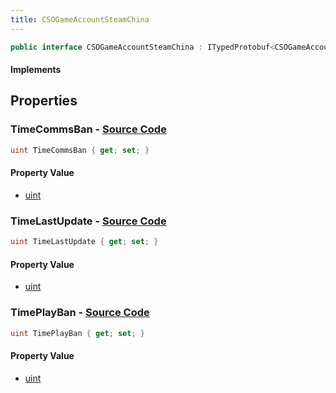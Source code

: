 ```yaml
---
title: CSOGameAccountSteamChina
---
```


```csharp
public interface CSOGameAccountSteamChina : ITypedProtobuf<CSOGameAccountSteamChina>, INativeHandle
```

#### Implements

## Properties

### **TimeCommsBan** - [Source Code](https://github.com/swiftly-solution/swiftlys2/blob/main/managed/src/SwiftlyS2.Generated/Protobufs/Interfaces/CSOGameAccountSteamChina.cs#L16)

```csharp
uint TimeCommsBan { get; set; }
```

#### Property Value

- [uint](https://learn.microsoft.com/dotnet/api/system.uint32)

### **TimeLastUpdate** - [Source Code](https://github.com/swiftly-solution/swiftlys2/blob/main/managed/src/SwiftlyS2.Generated/Protobufs/Interfaces/CSOGameAccountSteamChina.cs#L13)

```csharp
uint TimeLastUpdate { get; set; }
```

#### Property Value

- [uint](https://learn.microsoft.com/dotnet/api/system.uint32)

### **TimePlayBan** - [Source Code](https://github.com/swiftly-solution/swiftlys2/blob/main/managed/src/SwiftlyS2.Generated/Protobufs/Interfaces/CSOGameAccountSteamChina.cs#L19)

```csharp
uint TimePlayBan { get; set; }
```

#### Property Value

- [uint](https://learn.microsoft.com/dotnet/api/system.uint32)

